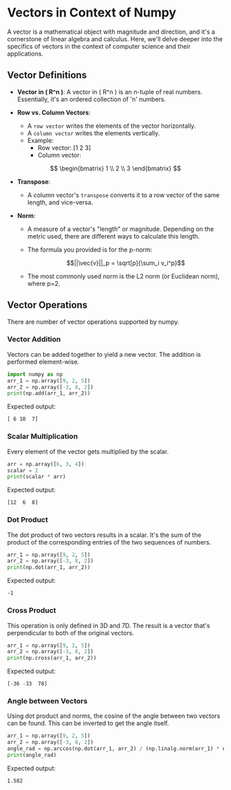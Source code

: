 # Vectors in Context of Numpy

A vector is a mathematical object with magnitude and direction, and it's a cornerstone of linear algebra and calculus. Here, we'll delve deeper into the specifics of vectors in the context of computer science and their applications.

## Vector Definitions

- **Vector in \( R^n \)**: A vector in \( R^n \) is an n-tuple of real numbers. Essentially, it's an ordered collection of 'n' numbers.

- **Row vs. Column Vectors**: 
  - A `row vector` writes the elements of the vector horizontally.
  - A `column vector` writes the elements vertically.
  - Example:
    - Row vector: [1 2 3]
    - Column vector:
   
$$
\begin{bmatrix}
1 \\
2 \\
3 
\end{bmatrix}
$$

- **Transpose**: 
  - A column vector's `transpose` converts it to a row vector of the same length, and vice-versa.
  
- **Norm**: 
  - A measure of a vector's "length" or magnitude. Depending on the metric used, there are different ways to calculate this length.
  - The formula you provided is for the p-norm:
    
    $$||\vec{v}||_p = \sqrt[p]{\sum_i v_i^p}$$
    
  - The most commonly used norm is the L2 norm (or Euclidean norm), where p=2.

## Vector Operations

There are number of vector operations supported by numpy.

### Vector Addition

Vectors can be added together to yield a new vector. The addition is performed element-wise.

```python
import numpy as np
arr_1 = np.array([9, 2, 5])
arr_2 = np.array([-3, 8, 2])
print(np.add(arr_1, arr_2))
```

Expected output:

```
[ 6 10  7]
```

### Scalar Multiplication

Every element of the vector gets multiplied by the scalar.

```python
arr = np.array([6, 3, 4])
scalar = 2
print(scalar * arr)
```

Expected output:

```
[12  6  8]
```

### Dot Product

The dot product of two vectors results in a scalar. It's the sum of the product of the corresponding entries of the two sequences of numbers.

```python
arr_1 = np.array([9, 2, 5])
arr_2 = np.array([-3, 8, 2])
print(np.dot(arr_1, arr_2))
```

Expected output:

```
-1
```

### Cross Product

This operation is only defined in 3D and 7D. The result is a vector that's perpendicular to both of the original vectors.

```python
arr_1 = np.array([9, 2, 5])
arr_2 = np.array([-3, 8, 2])
print(np.cross(arr_1, arr_2))
```

Expected output:

```
[-36 -33  78]
```

### Angle between Vectors

Using dot product and norms, the cosine of the angle between two vectors can be found. This can be inverted to get the angle itself.

```python
arr_1 = np.array([9, 2, 5])
arr_2 = np.array([-3, 8, 2])
angle_rad = np.arccos(np.dot(arr_1, arr_2) / (np.linalg.norm(arr_1) * np.linalg.norm(arr_2)))
print(angle_rad)
```

Expected output:

```
1.582
```
